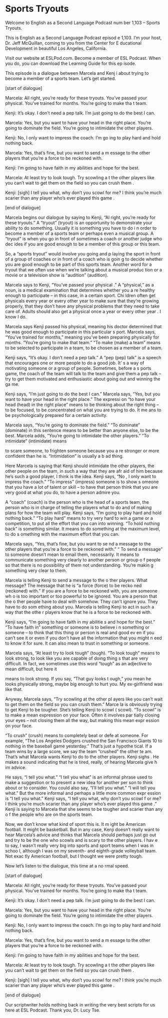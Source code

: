 # Sports Tryouts

Welcome to English as a Second Language Podcast num ber 1,103 – Sports Tryouts.

This is English as a Second Language Podcast episod e 1,103. I’m your host, Dr. Jeff McQuillan, coming to you from the Center for E ducational Development in beautiful Los Angeles, California.

Visit our website at ESLPod.com. Become a member of  ESL Podcast. When you do, you can download the Learning Guide for this ep isode.

This episode is a dialogue between Marcela and Kenj i about trying to become a member of a sports team. Let’s get started.

[start of dialogue]

Marcela: All right, you’re ready for these tryouts.  You’ve passed your physical. You’ve trained for months. You’re going to make tha t team.

Kenji: It’s okay. I don’t need a pep talk. I’m just  going to do the best I can.

Marcela: Yes, but you want to have your head in the  right place. You’re going to dominate the field. You’re going to intimidate the other players.

Kenji: No, I only want to impress the coach. I’m go ing to play hard and hold nothing back.

Marcela: Yes, that’s fine, but you want to send a m essage to the other players that you’re a force to be reckoned with.

Kenji: I’m going to have faith in my abilities and hope for the best.

Marcela: At least try to look tough. Try scowling a t the other players like you can’t wait to get them on the field so you can crush them .

Kenji: [sigh] I tell you what, why don’t you scowl for me? I think you’re much scarier than any player who’s ever played this game .

[end of dialogue]

Marcela begins our dialogue by saying to Kenji, “Al right, you’re ready for these tryouts.” A “tryout” (tryout) is an opportunity to demonstrate your ability to do something. Usually it is something you have to do i n order to become a member of a sports team or perhaps even a musical group. A  “tryout” is when you go in front of sometimes a coach or another judge who dec ides if you are good enough to be a member of this group or this team.

So, a “sports tryout” would involve you going and p laying the sport in front of a group of coaches or in front of a coach who is goin g to decide whether you are good enough to be part of this sports team. Another  word for a tryout that we often use when we’re talking about a musical produc tion or a movie or a television show is “audition” (audition).

Marcela says to Kenji, “You’ve passed your physical .” A “physical,” as a noun, is a medical examination that determines whether you a re healthy enough to participate – in this case, in a certain sport. Chi ldren often get physicals every year or every other year to make sure that they’re growing properly, that they don’t have any physical problems that they need to take care of. Adults should also get a physical once a year or every other year . I know I do.

Marcela says Kenji passed his physical, meaning his  doctor determined that he was good enough to participate in this particular s port. Marcela says, “You’ve trained for months,” meaning you’ve been preparing physically for months. “You’re going to make that team.” “To make (make) a  team” means to be selected to participate in a team, to be chosen as a member of a team.

Kenji says, “It’s okay. I don’t need a pep talk.” A  “pep (pep) talk” is a speech that encourages one or more people to do a good job. It’ s a way of motivating someone or a group of people. Sometimes, before a s ports game, the coach of the team will talk to the team and give them a pep talk – try to get them motivated and enthusiastic about going out and winning the ga me.

Kenji says, “I’m just going to do the best I can.” Marcela says, “Yes, but you want to have your head in the right place.” The expressi on “to have your head (head) in the right place” means to be thinking about the right thing – to be focused, to be concentrated on what you are trying to do. It me ans to be psychologically prepared for a certain activity.

Marcela says, “You’re going to dominate the field.”  “To dominate” (dominate) in this sentence means to be better than anyone else, to be the best. Marcela adds, “You’re going to intimidate the other players.” “To  intimidate” (intimidate) means

to scare someone, to frighten someone because you a re stronger or more confident than he is. “Intimidation” is usually a b ad thing.

Here Marcela is saying that Kenji should intimidate  the other players, the other people on the team, in such a way that they are afr aid of him because he’s such a good player, I think is the idea. Kenji says, “No , I only want to impress the coach.” “To impress” (impress) someone is to show s omeone that you have a lot of talent or skill – to have that person think that  you are very good at what you do, to have a person admire you.

A “coach” (coach) is the person who is the head of a sports team, the person who is in charge of telling the players what to do and of making plans for how the team will play. Kenji says, “I’m going to play hard  and hold nothing back.” “To play hard” means to try very hard to win a game or a competition, to put all the effort that you can into winning. “To hold nothing back” is something similar. It means to do something at the maximum level, to do s omething with the maximum effort that you can.

Marcela says, “Yes, that’s fine, but you want to se nd a message to the other players that you’re a force to be reckoned with.” “ To send a message” to someone doesn’t mean to email them, necessarily. It  means to communicate something very clearly to another person or group o f people so that there is no possibility of them not understanding. You’re makin g something very clear to them.

Marcela is telling Kenji to send a message to the o ther players. What message? The message that he is “a force (force) to be recko ned (reckoned) with.” If you are a force to be reckoned with, you are someone wh o is too important or too powerful to be ignored. You are a person that the o ther people have to deal with somehow. They can’t ignore you. They have to do som ething about you. Marcela is telling Kenji to act in such a way that the othe r players know that he is a force to be reckoned with.

Kenji says, “I’m going to have faith in my abilitie s and hope for the best.” “To have faith in” something or someone is to believe i n something or someone – to think that this thing or person is real and good ev en if you can’t see it or even if you don’t have all the information that you might n eed to know it for sure. It can also mean to trust in something or someone.

Marcela says, “At least try to look tough” (tough).  “To look tough” means to look strong, to look like you are capable of doing thing s that are very difficult. In fact, we sometimes use this word “tough” as an adjective to mean difficult, but here it

means to look strong. If you say, “That guy looks t ough,” you mean he looks physically strong, maybe big enough to hurt you. My  ex-girlfriend was like that.

Anyway, Marcela says, “Try scowling at the other pl ayers like you can’t wait to get them on the field so you can crush them.” Marce la is obviously trying to get Kenji to be tougher. She’s telling Kenji to scowl ( scowl). “To scowl” is to make a mean expression on your face. Often it involves par tially closing your eyes – not closing them all the way, but making this mean expr ession on your face.

“To crush” (crush) means to completely beat or defe at someone. For example, “The Los Angeles Dodgers crushed the San Francisco Giants 10 to nothing in the baseball game yesterday.” That’s just a hypothe tical. If a team wins by a large score, we say the team “crushed” the other te am. That’s what Marcela wants Kenji to do to the other players. Kenji sighs . He makes a sound indicating that he is tired, really, of hearing Marcela give h im advice.

He says, “I tell you what.” “I tell you what” is an  informal phrase used to make a suggestion or to present a new idea for another per son to think about or to consider. You could also say, “I’ll tell you what.”  “I will tell you what.” But the more informal and perhaps a little more common expr ession is “I tell you what.” Kenji says, “I tell you what, why don’t you scowl f or me? I think you’re much scarier than any player who’s ever played this game .” Kenji is saying to Marcela that she seems to be tougher and scarier than any o f the people who are on the sports team.

Now, we don’t know what kind of sport this is. It m ight be American football. It might be basketball. But in any case, Kenji doesn’t  really want to hear Marcela’s advice and thinks that Marcela should perhaps just go out and try to be the one who scowls and is scary to the other players. I hav e to say, I wasn’t really very big into sports and sport teams when I was in schoo l, although I was on my seventh- and eighth-grade volleyball team. Not exac tly American football, but I thought we were pretty tough.

Now let’s listen to the dialogue, this time at a no rmal speed.

[start of dialogue]

Marcela: All right, you’re ready for these tryouts.  You’ve passed your physical. You’ve trained for months. You’re going to make tha t team.

Kenji: It’s okay. I don’t need a pep talk. I’m just  going to do the best I can.

Marcela: Yes, but you want to have your head in the  right place. You’re going to dominate the field. You’re going to intimidate the other players.

Kenji: No, I only want to impress the coach. I’m go ing to play hard and hold nothing back.

Marcela: Yes, that’s fine, but you want to send a m essage to the other players that you’re a force to be reckoned with.

Kenji: I’m going to have faith in my abilities and hope for the best.

Marcela: At least try to look tough. Try scowling a t the other players like you can’t wait to get them on the field so you can crush them .

Kenji: [sigh] I tell you what, why don’t you scowl for me? I think you’re much scarier than any player who’s ever played this game .

[end of dialogue]

Our scriptwriter holds nothing back in writing the very best scripts for us here at ESL Podcast. Thank you, Dr. Lucy Tse.



